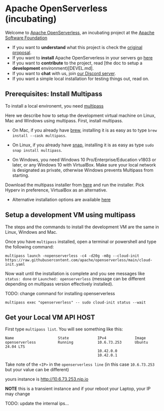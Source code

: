 # Apache OpenServerless (incubating)

Welcome to   [Apache OpenServerless](https://openserverless.apache.org), an incubating project at the [Apache Software Foundation](https://www.apache.org) 


- If you want to **understand** what this project is check the [original proposal](https://cwiki.apache.org/confluence/display/INCUBATOR/OpenServerlessProposal). 
- If you want to **install** Apache OpenServerless in your servers go [here](https://openserverless.apache.org/docs/installation/)
- If you want to **contribute** to the project, read [the  doc to setup a **development** environment)[DEVEL.md].
- If you want to **chat** with us, join  [our Discord server](https://bit.ly/openserverless-discord).
- If you want a simple local installation for testing things out, read on.


## Prerequisites: Install Multipass

To install a local environemt, you need [multipass](https://canonical.com/multipass)

Here we describe how to setup the development virtual machine on Linux, Mac and Windows using multipass. First, install multipass.

- On Mac, if you already have [brew](https://brew.sh/), installing it is as easy as to type `brew install --cask multipass`.

- On Linux, if you already have [snap](https://snapcraft.io/), installing it is as easy as type `sudo snap install multipass`.

- On Windows, you need Windows 10 Pro/Enterprise/Education v1803 or later, or any Windows 10 with VirtualBox. Make sure your local network is designated as private, otherwise Windows prevents Multipass from starting.

Download the multipass installer from [here](https://multipass.run/download/windows) and run the installer. Pick Hyperv in preference, VirtualBox as an alternative.

- Alternative installation options are available [here](https://multipass.run/install)

## Setup a development VM using multipass

The steps and the commands to install the development VM are the same in Linux, Windows and Mac.

Once you have `multipass` installed, open a terminal or powershell and type the following command:

```
multipass launch -nopenserverless -c4 -d20g -m8g --cloud-init https://raw.githubusercontent.com/apache/openserverless/main/cloud-init.yaml
```

Now wait until the installation is complete and you see messages like `status: done` or `Launched: openserverless` (message can be different depending on multipass version effectively installed).


TODO: change command for installing openserverless

```
multipass exec "openserverless" -- sudo cloud-init status --wait
```

## Get your Local VM API HOST


First type `multipass list`. You will see something like this:

```
Name                    State             IPv4             Image
openserverless          Running           10.6.73.253      Ubuntu 24.04 LTS
                                          10.42.0.0
                                          10.42.0.1
```

Take note of the `<IP>` in the `openserverless line` (in this case `10.6.73.253` but your value can be different)


yours instance is http://10.6.73.253.nip.io

**NOTE** this is a transient instance and if your reboot your Laptop, your IP may change

TODO: update the internal ips...

